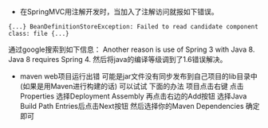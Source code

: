 

* 在SpringMVC用注解开发时，当加入了注解访问就报如下错误。
```
{...} BeanDefinitionStoreException: Failed to read candidate component class: file {...}
```
通过google搜索到如下信息：
Another reason is use of Spring 3 with Java 8. Java 8 requires Spring 4.
然后将java的编译等级调到了1.6错误解决。

* maven web项目运行出错 
可能是jar文件没有同步发布到自己项目的lib目录中(如果是用Maven进行构建的话) 可以试试 下面的办法 项目点击右键 点击 Properties 选择Deployment Assembly 再点击右边的Add按钮 选择Java Build Path Entries后点击Next按钮 然后选择你的Maven Dependencies 确定即可